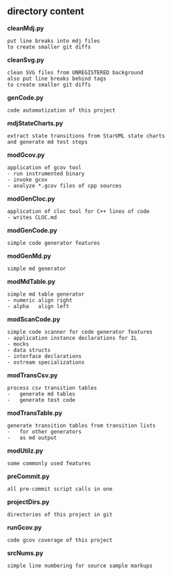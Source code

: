 ## directory content

**cleanMdj.py**
```
put line breaks into mdj files
to create smaller git diffs
```

**cleanSvg.py**
```
clean SVG files from UNREGISTERED background
also put line breaks behind tags
to create smaller git diffs
```

**genCode.py**
```
code automatization of this project
```

**mdjStateCharts.py**
```
extract state transitions from StarUML state charts
and generate md test steps
```

**modGcov.py**
```
application of gcov tool
- run instrumented binary
- invoke gcov
- analyze *.gcov files of cpp sources
```

**modGenCloc.py**
```
application of cloc tool for C++ lines of code
- writes CLOC.md
```

**modGenCode.py**
```
simple code generator features
```

**modGenMd.py**
```
simple md generator
```

**modMdTable.py**
```
simple md table generator
- numeric align right
- alpha   align left
```

**modScanCode.py**
```
simple code scanner for code generator features
- application instance declarations for IL
- mocks
- data structs
- interface declarations
- ostream specializations
```

**modTransCsv.py**
```
process csv transition tables
-   generate md tables
-   generate test code
```

**modTransTable.py**
```
generate transition tables from transition lists
-   for other generators
-   as md output
```

**modUtilz.py**
```
some commonly used features
```

**preCommit.py**
```
all pre-commit script calls in one
```

**projectDirs.py**
```
directories of this project in git
```

**runGcov.py**
```
code gcov coverage of this project
```

**srcNums.py**
```
simple line numbering for source sample markups
```
